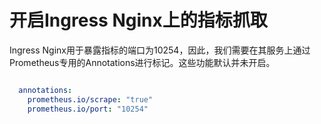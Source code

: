 # 开启Ingress Nginx上的指标抓取

Ingress Nginx用于暴露指标的端口为10254，因此，我们需要在其服务上通过Prometheus专用的Annotations进行标记。这些功能默认并未开启。

```yaml

  annotations:
    prometheus.io/scrape: "true"
    prometheus.io/port: "10254"
```



